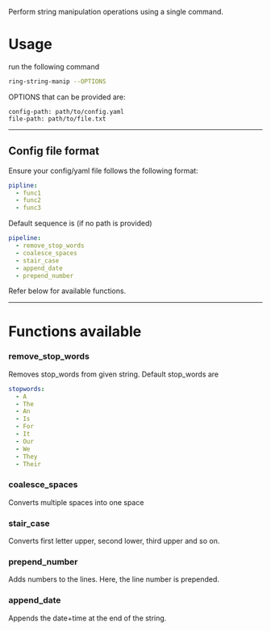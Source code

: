 Perform string manipulation operations using a single command.<br>
<h1>Usage</h1>
run the following command

```bash
ring-string-manip --OPTIONS
```
OPTIONS that can be provided are:

```commandline
config-path: path/to/config.yaml
file-path: path/to/file.txt
```
<hr>
<h2>Config file format</h2>
Ensure your config/yaml file follows the following format:

```yaml
pipline:
  - func1
  - func2
  - func3 
```
Default sequence is (if no path is provided)
```yaml
pipeline:
  - remove_stop_words
  - coalesce_spaces
  - stair_case
  - append_date
  - prepend_number
```
Refer below for available functions.
<hr>
<h1>Functions available</h1>
<h3>remove_stop_words</h3>
Removes stop_words from given string. Default stop_words are

```yaml
stopwords:
  - A
  - The
  - An
  - Is
  - For
  - It
  - Our
  - We
  - They
  - Their
```
<h3>coalesce_spaces</h3>
Converts multiple spaces into one space
<br>

<h3>stair_case</h3>
Converts first letter upper, second lower, third upper and so on.
<br>

<h3>prepend_number</h3>
Adds numbers to the lines. Here, the line number is prepended.
<br>

<h3>append_date</h3>
Appends the date+time at the end of the string.